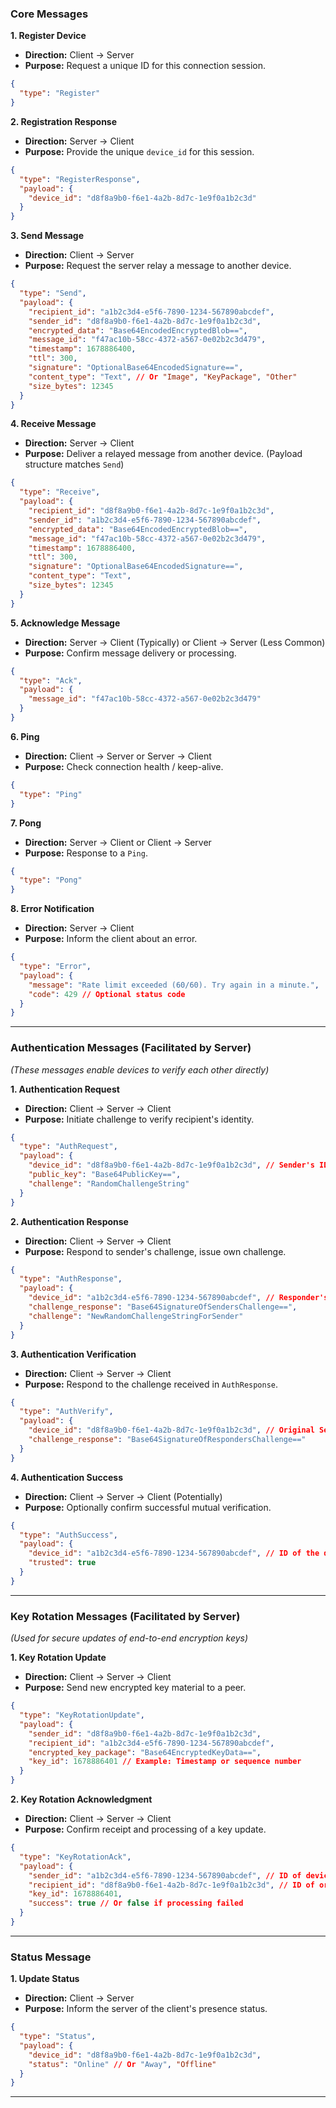 ### Core Messages

**1. Register Device**

*   **Direction:** Client -> Server
*   **Purpose:** Request a unique ID for this connection session.

```json
{
  "type": "Register"
}
```

**2. Registration Response**

*   **Direction:** Server -> Client
*   **Purpose:** Provide the unique `device_id` for this session.

```json
{
  "type": "RegisterResponse",
  "payload": {
    "device_id": "d8f8a9b0-f6e1-4a2b-8d7c-1e9f0a1b2c3d"
  }
}
```

**3. Send Message**

*   **Direction:** Client -> Server
*   **Purpose:** Request the server relay a message to another device.

```json
{
  "type": "Send",
  "payload": {
    "recipient_id": "a1b2c3d4-e5f6-7890-1234-567890abcdef",
    "sender_id": "d8f8a9b0-f6e1-4a2b-8d7c-1e9f0a1b2c3d",
    "encrypted_data": "Base64EncodedEncryptedBlob==",
    "message_id": "f47ac10b-58cc-4372-a567-0e02b2c3d479",
    "timestamp": 1678886400,
    "ttl": 300,
    "signature": "OptionalBase64EncodedSignature==",
    "content_type": "Text", // Or "Image", "KeyPackage", "Other"
    "size_bytes": 12345
  }
}
```

**4. Receive Message**

*   **Direction:** Server -> Client
*   **Purpose:** Deliver a relayed message from another device. (Payload structure matches `Send`)

```json
{
  "type": "Receive",
  "payload": {
    "recipient_id": "d8f8a9b0-f6e1-4a2b-8d7c-1e9f0a1b2c3d",
    "sender_id": "a1b2c3d4-e5f6-7890-1234-567890abcdef",
    "encrypted_data": "Base64EncodedEncryptedBlob==",
    "message_id": "f47ac10b-58cc-4372-a567-0e02b2c3d479",
    "timestamp": 1678886400,
    "ttl": 300,
    "signature": "OptionalBase64EncodedSignature==",
    "content_type": "Text",
    "size_bytes": 12345
  }
}
```

**5. Acknowledge Message**

*   **Direction:** Server -> Client (Typically) or Client -> Server (Less Common)
*   **Purpose:** Confirm message delivery or processing.

```json
{
  "type": "Ack",
  "payload": {
    "message_id": "f47ac10b-58cc-4372-a567-0e02b2c3d479"
  }
}
```

**6. Ping**

*   **Direction:** Client -> Server or Server -> Client
*   **Purpose:** Check connection health / keep-alive.

```json
{
  "type": "Ping"
}
```

**7. Pong**

*   **Direction:** Server -> Client or Client -> Server
*   **Purpose:** Response to a `Ping`.

```json
{
  "type": "Pong"
}
```

**8. Error Notification**

*   **Direction:** Server -> Client
*   **Purpose:** Inform the client about an error.

```json
{
  "type": "Error",
  "payload": {
    "message": "Rate limit exceeded (60/60). Try again in a minute.",
    "code": 429 // Optional status code
  }
}
```

---

### Authentication Messages (Facilitated by Server)

*(These messages enable devices to verify each other directly)*

**1. Authentication Request**

*   **Direction:** Client -> Server -> Client
*   **Purpose:** Initiate challenge to verify recipient's identity.

```json
{
  "type": "AuthRequest",
  "payload": {
    "device_id": "d8f8a9b0-f6e1-4a2b-8d7c-1e9f0a1b2c3d", // Sender's ID
    "public_key": "Base64PublicKey==",
    "challenge": "RandomChallengeString"
  }
}
```

**2. Authentication Response**

*   **Direction:** Client -> Server -> Client
*   **Purpose:** Respond to sender's challenge, issue own challenge.

```json
{
  "type": "AuthResponse",
  "payload": {
    "device_id": "a1b2c3d4-e5f6-7890-1234-567890abcdef", // Responder's ID
    "challenge_response": "Base64SignatureOfSendersChallenge==",
    "challenge": "NewRandomChallengeStringForSender"
  }
}
```

**3. Authentication Verification**

*   **Direction:** Client -> Server -> Client
*   **Purpose:** Respond to the challenge received in `AuthResponse`.

```json
{
  "type": "AuthVerify",
  "payload": {
    "device_id": "d8f8a9b0-f6e1-4a2b-8d7c-1e9f0a1b2c3d", // Original Sender's ID
    "challenge_response": "Base64SignatureOfRespondersChallenge=="
  }
}
```

**4. Authentication Success**

*   **Direction:** Client -> Server -> Client (Potentially)
*   **Purpose:** Optionally confirm successful mutual verification.

```json
{
  "type": "AuthSuccess",
  "payload": {
    "device_id": "a1b2c3d4-e5f6-7890-1234-567890abcdef", // ID of the device being confirmed as trusted
    "trusted": true
  }
}
```

---

### Key Rotation Messages (Facilitated by Server)

*(Used for secure updates of end-to-end encryption keys)*

**1. Key Rotation Update**

*   **Direction:** Client -> Server -> Client
*   **Purpose:** Send new encrypted key material to a peer.

```json
{
  "type": "KeyRotationUpdate",
  "payload": {
    "sender_id": "d8f8a9b0-f6e1-4a2b-8d7c-1e9f0a1b2c3d",
    "recipient_id": "a1b2c3d4-e5f6-7890-1234-567890abcdef",
    "encrypted_key_package": "Base64EncryptedKeyData==",
    "key_id": 1678886401 // Example: Timestamp or sequence number
  }
}
```

**2. Key Rotation Acknowledgment**

*   **Direction:** Client -> Server -> Client
*   **Purpose:** Confirm receipt and processing of a key update.

```json
{
  "type": "KeyRotationAck",
  "payload": {
    "sender_id": "a1b2c3d4-e5f6-7890-1234-567890abcdef", // ID of device sending the Ack
    "recipient_id": "d8f8a9b0-f6e1-4a2b-8d7c-1e9f0a1b2c3d", // ID of original key sender
    "key_id": 1678886401,
    "success": true // Or false if processing failed
  }
}
```

---

### Status Message

**1. Update Status**

*   **Direction:** Client -> Server
*   **Purpose:** Inform the server of the client's presence status.

```json
{
  "type": "Status",
  "payload": {
    "device_id": "d8f8a9b0-f6e1-4a2b-8d7c-1e9f0a1b2c3d",
    "status": "Online" // Or "Away", "Offline"
  }
}
```
---